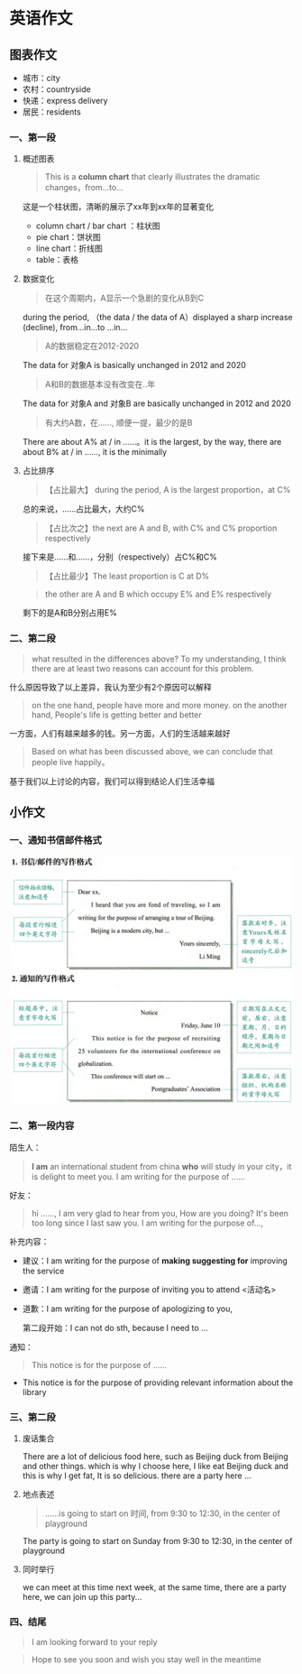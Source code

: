# 英语作文

## 图表作文

- 城市：city
- 农村：countryside
- 快递：express delivery
- 居民：residents

### 一、第一段

1. 概述图表

   > This is a **column chart** that clearly illustrates the dramatic changes，from...to...

   这是一个柱状图，清晰的展示了xx年到xx年的显著变化

   - column chart / bar chart ：柱状图
   - pie chart：饼状图
   - line chart：折线图
   - table：表格

2. 数据变化

   > 在这个周期内，A显示一个急剧的变化从B到C

   during the period, （the data / the data of A）displayed a sharp increase (decline), from...in...to …in...

   > A的数据稳定在2012-2020

   The data for 对象A is basically unchanged in 2012 and 2020

   > A和B的数据基本没有改变在..年

   The data for 对象A and 对象B are basically unchanged in 2012 and 2020

   > 有大约A数，在……, 顺便一提，最少的是B

   There are about A% at / in ……。it is the largest, by the way, there are about B% at / in ……, it is the minimally

3. 占比排序

   > 【占比最大】 during the period, A is the largest proportion，at C%

   总的来说，……占比最大，大约C%

   > 【占比次之】the next are A and B, with C% and C% proportion respectively

   接下来是……和……，分别（respectively）占C%和C%

   > 【占比最少】The least proportion is C at D%

   > the other are A and B which occupy E% and E% respectively
   
   剩下的是A和B分别占用E%

### 二、第二段

> what resulted in the differences above? To my understanding, I think there are at least two reasons can account for this problem.

什么原因导致了以上差异，我认为至少有2个原因可以解释

> on the one hand, people have more and more money. on the another hand, People's life is getting better and better

一方面，人们有越来越多的钱。另一方面，人们的生活越来越好

> Based on what has been discussed above, we can conclude that people live happily。

基于我们以上讨论的内容，我们可以得到结论人们生活幸福

## 小作文

### 一、通知书信邮件格式

<img src="assets/%E8%8B%B1%E8%AF%AD%E4%BD%9C%E6%96%87/144150.png" style="zoom:60%;" /> <img src="assets/%E8%8B%B1%E8%AF%AD%E4%BD%9C%E6%96%87/144219.png" style="zoom:60%;" />

### 二、第一段内容

陌生人：

> **I am** an international student from china **who** will study in your city，it is delight to meet you. I am writing for the purpose of ……

好友：

> hi ……, I am very glad to hear from you, How are you doing? It's been too long since I last saw you.  I am writing for the purpose of...,   

补充内容：

- 建议：I am writing for the purpose of **making suggesting for** improving the service 

- 邀请：I am writing for the purpose of inviting you to attend <活动名>

- 道歉：I am writing for the purpose of apologizing to you, 

  第二段开始：I can not do sth, because I need to ...

通知：

> This notice is for the purpose of ……

- This notice is for the purpose of providing relevant information about the library

### 三、第二段

1. 废话集合

    There are a lot of delicious food here, such as Beijing duck from Beijing and other things. which is why I choose here, I like eat Beijing duck and this is why I get fat, It is so delicious. there are a party here ...

2. 地点表述

    > ……is going to start on 时间, from 9:30 to 12:30, in the center of playground

    The party is going to start on Sunday from 9:30 to 12:30, in the center of playground

3. 同时举行

    we can meet at this time next week, at the same time, there are a party here, we can join up this party...

### 四、结尾

> I am looking forward to your reply 

> Hope to see you soon and wish you stay well in the meantime
